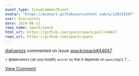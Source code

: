 ```yaml
---
event_type: IssueCommentEvent
avatar: "https://avatars.githubusercontent.com/u/13831919?"
user: dialvarezs
date: 2024-06-11
repo_name: spack/spack
html_url: https://github.com/spack/spack/pull/44647
repo_url: https://github.com/spack/spack
---
```


<a href='https://github.com/dialvarezs' target='_blank'>dialvarezs</a> commented on issue <a href='https://github.com/spack/spack/pull/44647' target='_blank'>spack/spack#44647</a>.

<small>> @dialvarezs can you modify `astral` so that it depends on `openjdk@11` ?...</small>

<a href='https://github.com/spack/spack/pull/44647' target='_blank'>View Comment</a>